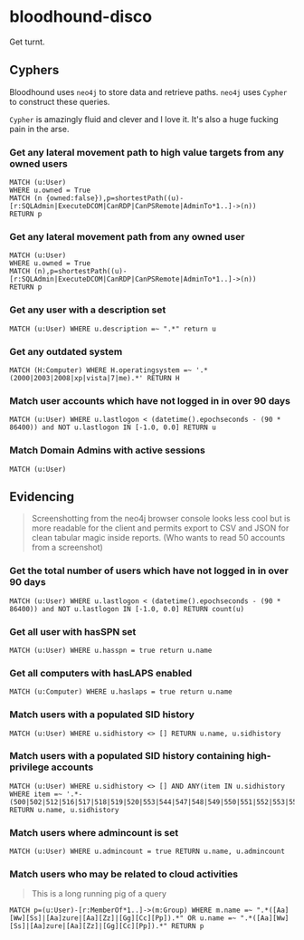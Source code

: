 # bloodhound-disco

Get turnt.

## Cyphers

Bloodhound uses `neo4j` to store data and retrieve paths. `neo4j` uses `Cypher` to construct these queries.

`Cypher` is amazingly fluid and clever and I love it. It's also a huge fucking pain in the arse.

### Get any lateral movement path to high value targets from any owned users

```cypher
MATCH (u:User)
WHERE u.owned = True
MATCH (n {owned:false}),p=shortestPath((u)-[r:SQLAdmin|ExecuteDCOM|CanRDP|CanPSRemote|AdminTo*1..]->(n))
RETURN p
```

### Get any lateral movement path from any owned user

```cypher
MATCH (u:User)
WHERE u.owned = True
MATCH (n),p=shortestPath((u)-[r:SQLAdmin|ExecuteDCOM|CanRDP|CanPSRemote|AdminTo*1..]->(n))
RETURN p
```

### Get any user with a description set

```cypher
MATCH (u:User) WHERE u.description =~ ".*" return u
```

### Get any outdated system

```cypher
MATCH (H:Computer) WHERE H.operatingsystem =~ '.*(2000|2003|2008|xp|vista|7|me).*' RETURN H
```

### Match user accounts which have not logged in in over 90 days

```cypher
MATCH (u:User) WHERE u.lastlogon < (datetime().epochseconds - (90 * 86400)) and NOT u.lastlogon IN [-1.0, 0.0] RETURN u
```

### Match Domain Admins with active sessions

```cypher
MATCH (u:User)
```



## Evidencing

> Screenshotting from the neo4j browser console looks less cool but is more readable for the client and permits export to CSV and JSON for clean tabular magic inside reports. (Who wants to read 50 accounts from a screenshot)

### Get the total number of users which have not logged in in over 90 days

```cypher
MATCH (u:User) WHERE u.lastlogon < (datetime().epochseconds - (90 * 86400)) and NOT u.lastlogon IN [-1.0, 0.0] RETURN count(u)
```

### Get all user with hasSPN set

```cypher
MATCH (u:User) WHERE u.hasspn = true return u.name
```

### Get all computers with hasLAPS enabled

```cypher
MATCH (u:Computer) WHERE u.haslaps = true return u.name
```

### Match users with a populated SID history

```cypher
MATCH (u:User) WHERE u.sidhistory <> [] RETURN u.name, u.sidhistory
```

### Match users with a populated SID history containing high-privilege accounts

```cypher
MATCH (u:User) WHERE u.sidhistory <> [] AND ANY(item IN u.sidhistory WHERE item =~ '.*-(500|502|512|516|517|518|519|520|553|544|547|548|549|550|551|552|553|554|555|556|557|558|559|560|561|562|569|573|574|575|576|577|578|579|580)') RETURN u.name, u.sidhistory
```
### Match users where admincount is set

```cypher
MATCH (u:User) WHERE u.admincount = true RETURN u.name, u.admincount
```

### Match users who may be related to cloud activities

> This is a long running pig of a query

```cypher
MATCH p=(u:User)-[r:MemberOf*1..]->(m:Group) WHERE m.name =~ ".*([Aa][Ww][Ss]|[Aa]zure|[Aa][Zz]|[Gg][Cc][Pp]).*" OR u.name =~ ".*([Aa][Ww][Ss]|[Aa]zure|[Aa][Zz]|[Gg][Cc][Pp]).*" RETURN p
```
